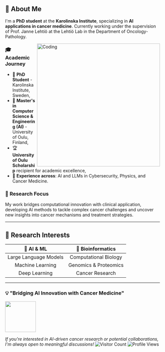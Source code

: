 ## 🚀 About Me

I'm a **PhD student** at the **Karolinska Institute**, specializing in **AI applications in cancer medicine**. Currently working under the supervision of Prof. Janne Lehtiö at the Lehtiö Lab in the Department of Oncology-Pathology.

<img align="right" alt="Coding" width="400" src="https://media.giphy.com/media/qgQUggAC3Pfv687qPC/giphy.gif">

### 🎓 **Academic Journey**

- 🔬 **PhD Student** - Karolinska Institute, Sweden,
- 🎯 **Master's in Computer Science & Engineering (AI)** - University of Oulu, Finland,
- 🏆 **University of Oulu Scholarship** recipient for academic excellence,
- 💼 **Experience across**: AI and LLMs in Cybersecurity, Physics, and Cancer Medicine.

### 🔬 **Research Focus**

My work bridges computational innovation with clinical application, developing AI methods to tackle complex cancer challenges and uncover new insights into cancer mechanisms and treatment strategies.

---

## 🧬 Research Interests

<div align="center">

|    🤖 **AI & ML**     | 🧬 **Bioinformatics** |
| :-------------------: | :-------------------: |
| Large Language Models | Computational Biology |
|   Machine Learning    | Genomics & Proteomics |
|     Deep Learning     |    Cancer Research    |

</div>

---

### 💡 "Bridging AI Innovation with Cancer Medicine"

<img src="https://media.giphy.com/media/3oKIPEqDGUULpEU0aQ/giphy.gif" width="100">

_If you're interested in AI-driven cancer research or potential collaborations, I'm always open to meaningful discussions!_
![Visitor Count](https://visitor-badge.laobi.icu/badge?page_id=YourGitHubUsername.YourGitHubUsername)
![Profile Views](https://komarev.com/ghpvc/?username=YourGitHubUsername&color=brightgreen)

</div>
